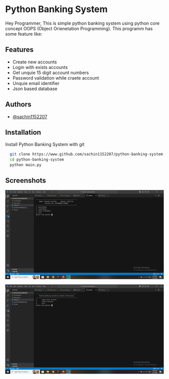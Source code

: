 
# Python Banking System

Hey Programmer, This is simple python banking system using python core concept OOPS (Object Orienetation Programming). This programm has some feature like:


## Features

- Create new accounts
- Login with exists accounts
- Get unquie 15 digit account numbers
- Password validation while craete account
- Unquie email identifier
- Json based database


## Authors

- [@sachin1152207](https://www.github.com/sachin1152207)


## Installation

Install Python Banking System with git

```bash
  git clone https://www.github.com/sachin1152207/python-banking-system
  cd python-banking-system
  python main.py
```
## Screenshots

![App Screenshot](https://raw.githubusercontent.com/sachin1152207/python-banking-system/main/Screenshot%20(14).png)

![App Screenshot](https://raw.githubusercontent.com/sachin1152207/python-banking-system/main/Screenshot%20(13).png)
